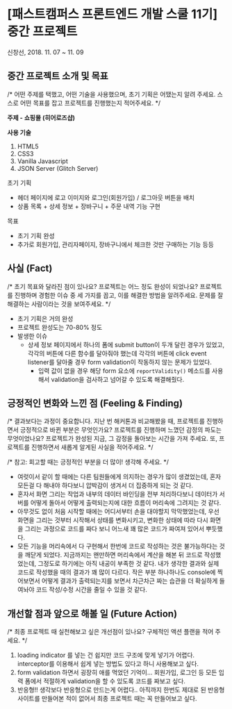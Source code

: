 # [패스트캠퍼스 프론트엔드 개발 스쿨 11기] 중간 프로젝트

신창선, 2018. 11. 07 ~ 11. 09

## 중간 프로젝트 소개 및 목표

/* 어떤 주제를 택했고, 어떤 기술을 사용했으며, 초기 기획은 어땠는지 알려 주세요. 스스로 어떤 목표를 잡고 프로젝트를 진행했는지 적어주세요. */

**주제 - 쇼핑몰 (히어로즈샵)**

**사용 기술**

1. HTML5
2. CSS3
3. Vanilla Javascript
4. JSON Server (Glitch Server)

초기 기획

- 헤더 페이지에 로고 이미지와 로그인(회원가입) / 로그아웃 버튼을 배치
- 상품 목록 + 상세 정보 + 장바구니 + 주문 내역 기능 구현

목표

- 초기 기획 완성
- 추가로 회원가입, 관리자페이지, 장바구니에서 체크한 것만 구매하는 기능 등등

## 사실 (Fact)

/* 초기 목표와 달라진 점이 있나요? 프로젝트는 어느 정도 완성이 되었나요? 프로젝트를 진행하며 경험한 이슈 중 세 가지를 꼽고, 이를 해결한 방법을 알려주세요. 문제를 잘 해결하는 사람이라는 것을 보여주세요. */

- 초기 기획은 거의 완성
- 프로젝트 완성도는 70-80% 정도
- 발생한 이슈
  - 상세 정보 페이지에서 하나의 폼에 submit button이 두개 달린 경우가 있었고, 각각의 버튼에 다른 함수를 달아줘야 했는데 각각의 버튼에 click event listener를 달아줄 경우 form validation이 작동하지 않는 문제가 있었다.
    - 입력 값이 없을 경우 해당 form 요소에 `reportValidity()` 메소드를 사용해서 validation을 검사하고 넘어갈 수 있도록 해결해줬다.

## 긍정적인 변화와 느낀 점 (Feeling & Finding)

/* 결과보다는 과정이 중요합니다. 지난 번 해커톤과 비교해봤을 때, 프로젝트를 진행하면서 긍정적으로 바뀐 부분은 무엇인가요? 프로젝트를 진행하며 느꼈던 감정의 파도는 무엇이었나요? 프로젝트가 완성된 지금, 그 감정을 돌아보는 시간을 가져 주세요. 또, 프로젝트를 진행하면서 새롭게 알게된 사실을 적어주세요. */

/* 참고: 회고할 때는 긍정적인 부분을 더 많이! 생각해 주세요. */

- 여럿이서 같이 할 때에는 다른 팀원들에게 의지하는 경우가 많이 생겼었는데, 혼자 모든걸 다 해내야 하다보니 압박감이 생겨서 더 집중하게 되는 것 같다.
- 혼자서 화면 그리는 작업과 내부의 데이터 바인딩을 전부 처리하다보니 데이터가 서버를 어떻게 돌아서 어떻게 출력되는지에 대한 흐름이 머리속에 그려지는 것 같다.
- 아무것도 없이 처음 시작할 때에는 어디서부터 손을 대야할지 막막했었는데, 우선 화면을 그리는 것부터 시작해서 상태를 변화시키고, 변화한 상태에 따라 다시 화면을 그리는 과정으로 코드를 짜다 보니 어느새 꽤 많은 코드가 짜여져 있어서 뿌듯했다.
- 모든 기능을 머리속에서 다 구현해서 한번에 코드로 작성하는 것은 불가능하다는 것을 깨닫게 되었다. 지금까지는 왠만하면 머리속에서 계산을 해본 뒤 코드로  작성했었는데, 그정도로 하기에는 아직 내공이 부족한 것 같다. 내가 생각한 결과와 실제 코드로 작성했을 때의 결과가 꽤 많이 다르다. 작은 부분 하나하나도 console에 찍어보면서 어떻게 결과가 출력되는지를 보면서 차근차근 짜는 습관을 더 확실하게 들여놔야 코드 작성/수정 시간을 줄일 수 있을 것 같다.

## 개선할 점과 앞으로 해볼 일 (Future Action)

/* 최종 프로젝트 때 실천해보고 싶은 개선점이 있나요? 구체적인 액션 플랜을 적어 주세요. */

1. loading indicator 를 넣는 건 쉽지만 코드 구조에 맞게 넣기가 어렵다. interceptor를 이용해서 쉽게 넣는 방법도 있다고 하니 사용해보고 싶다.
2. form validation 하면서 굉장히 애를 먹었던 기억이... 회원가입, 로그인 등 모든 입력 폼에서 적절하게 validation을 할 수 있도록 코드를 짜보고 싶다.
3. 반응형!! 생각보다 반응형으로 만드는게 어렵다.. 아직까지 한번도 제대로 된 반응형 사이트를 만들어본 적이 없어서 최종 프로젝트 때는 꼭 만들어보고 싶다.
